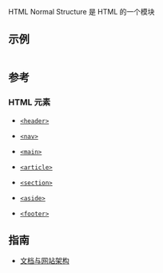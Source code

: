 HTML Normal Structure 是 HTML 的一个模块

## 示例

```

```

## 参考

### HTML 元素

- [`<header>`]()

- [`<nav>`]()

- [`<main>`]()

- [`<article>`]()

- [`<section>`]()

- [`<aside>`]()

- [`<footer>`]()

## 指南

- [文档与网站架构](https://developer.mozilla.org/zh-CN/docs/Learn/HTML/Introduction_to_HTML/Document_and_website_structure)
